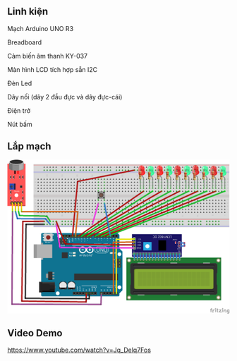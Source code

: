 ## Linh kiện
Mạch Arduino UNO R3

Breadboard

Cảm biến âm thanh KY-037

Màn hình LCD tích hợp sẵn I2C

Đèn Led

Dây nối (dây 2 đầu đực và dây đực-cái)

Điện trở

Nút bấm

## Lắp mạch
![image](./LapMach.png)

## Video Demo
https://www.youtube.com/watch?v=Jq_Delq7Fos